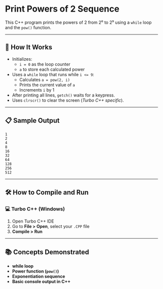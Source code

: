 # Print Powers of 2 Sequence

This C++ program prints the powers of 2 from 2⁰ to 2⁹ using a `while` loop and the `pow()` function.

---

## 🚀 How It Works

- Initializes:
  - `i = 0` as the loop counter
  - `a` to store each calculated power
- Uses a `while` loop that runs while `i <= 9`:
  - Calculates `a = pow(2, i)`
  - Prints the current value of `a`
  - Increments `i` by 1
- After printing all lines, `getch()` waits for a keypress.
- Uses `clrscr()` to clear the screen (*Turbo C++ specific*).

---

## 📋 Sample Output

```
1
2
4
8
16
32
64
128
256
512
```

---

## 🛠️ How to Compile and Run

### 💻 Turbo C++ (Windows)

1. Open Turbo C++ IDE  
2. Go to **File > Open**, select your `.CPP` file  
3. **Compile > Run**

---

## 📚 Concepts Demonstrated
- **while loop**
- **Power function (`pow()`)**
- **Exponentiation sequence**
- **Basic console output in C++**
